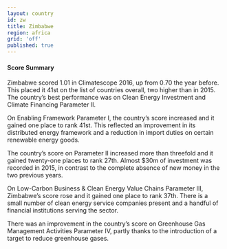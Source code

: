 ```yaml
---
layout: country
id: zw
title: Zimbabwe
region: africa
grid: 'off'
published: true
---
```




#### Score Summary

Zimbabwe scored 1.01 in Climatescope 2016, up from 0.70 the year before. This placed it 41st on the list of countries overall, two higher than in 2015. The country’s best performance was on Clean Energy Investment and Climate Financing Parameter II.

On Enabling Framework Parameter I, the country’s score increased and it gained one place to rank 41st. This reflected an improvement in its distributed energy framework and a reduction in import duties on certain renewable energy goods.

The country’s score on Parameter II increased more than threefold and it gained twenty-one places to rank 27th. Almost $30m of investment was recorded in 2015, in contrast to the complete absence of new money in the two previous years.

On Low-Carbon Business & Clean Energy Value Chains Parameter III, Zimbabwe’s score rose and it gained one place to rank 37th. There is a small number of clean energy service companies present and a handful of financial institutions serving the sector. 

There was an improvement in the country’s score on Greenhouse Gas Management Activities Parameter IV, partly thanks to the introduction of a target to reduce greenhouse gases.